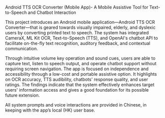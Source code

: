Android TTS OCR Converter (Mobile App)- A Mobile Assistive Tool for Text-to-Speech and Chatbot Interaction

This project introduces an Android mobile application—Android TTS OCR Converter—that is geared towards visually impaired, elderly, and dyslexic users by converting printed text to speech. The system has integrated CameraX, ML Kit OCR, Text-to-Speech (TTS), and OpenAI's chatbot API to facilitate on-the-fly text recognition, auditory feedback, and contextual communication.

Through intuitive volume key operation and sound cues, users are able to capture text, listen to speech output, and operate chatbot support without requiring screen navigation. The app is focused on independence and accessibility through a low-cost and portable assistive option.
It highlights on OCR accuracy, TTS audibility, chatbots' response quality, and user ratings. The findings indicate that the system effectively enhances target users' information access and gives a good foundation for its possible future extension.

All system prompts and voice interactions are provided in Chinese, in keeping with the app’s local (HK) user base.
